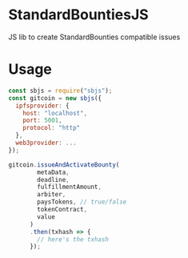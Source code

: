 # StandardBountiesJS

JS lib to create StandardBounties compatible issues

# Usage

```js
const sbjs = require("sbjs");
const gitcoin = new sbjs({
  ipfsprovider: {
    host: "localhost",
    port: 5001,
    protocol: "http"
  },
  web3provider: ...
});

gitcoin.issueAndActivateBounty(
        metaData,
        deadline,
        fulfillmentAmount,
        arbiter,
        paysTokens, // true/false
        tokenContract,
        value
      )
      .then(txhash => {
        // here's the txhash
      });

```
